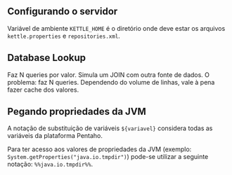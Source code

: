 ## Configurando o servidor

Variável de ambiente `KETTLE_HOME` é o diretório onde deve estar os arquivos `kettle.properties` e `repositories.xml`.

## Database Lookup

Faz N queries por valor. Simula um JOIN com outra fonte de dados.
O problema: faz N queries. Dependendo do volume de linhas, vale à pena fazer cache dos valores.

## Pegando propriedades da JVM

A notação de substituição de variáveis `${variavel}` considera todas as variáveis da plataforma Pentaho.

Para ter acesso aos valores de propriedades da JVM (exemplo: `System.getProperties("java.io.tmpdir")`) pode-se utilizar a seguinte notação: `%%java.io.tmpdir%%`.